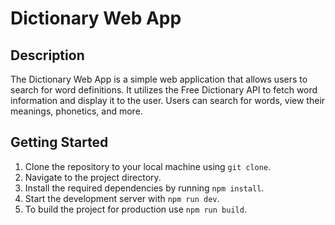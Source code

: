 # Dictionary Web App

## Description

The Dictionary Web App is a simple web application that allows users to search for word definitions. It utilizes the Free Dictionary API to fetch word information and display it to the user. Users can search for words, view their meanings, phonetics, and more.

## Getting Started

1. Clone the repository to your local machine using `git clone`.
2. Navigate to the project directory.
3. Install the required dependencies by running `npm install`.
4. Start the development server with `npm run dev`.
5. To build the project for production use `npm run build`.
